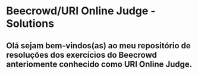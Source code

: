 # Beecrowd/URI Online Judge - Solutions
## Olá sejam bem-vindos(as) ao meu repositório de resoluções dos exercícios do Beecrowd anteriomente conhecido como URI Online Judge.
